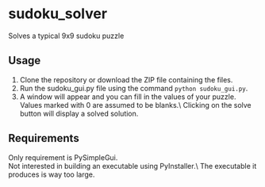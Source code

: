 # sudoku_solver
 Solves a typical 9x9 sudoku puzzle

## Usage

1. Clone the repository or download the ZIP file containing the files.
1. Run the sudoku_gui.py file using the command `python sudoku_gui.py`.
1. A window will appear and you can fill in the values of your puzzle.\
Values marked with 0 are assumed to be blanks.\ 
Clicking on the solve button will display a solved solution.

## Requirements

Only requirement is PySimpleGui.\
Not interested in building an executable using PyInstaller.\ 
The executable it produces is way too large.
